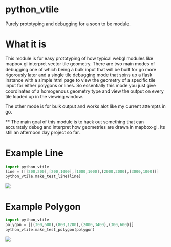 # python_vtile
Purely prototyping and debugging for a soon to be module.

# What it is

This module is for easy prototyping of how typical webgl modules like mapbox gl interpret vector tile geometry. There are two main modes of debugging one of which being a bulk input that will be built for go more rigorously later and a single tile debugging mode that spins up a flask instance with a simple html page to view the geometry of a specific tile input for either polygons or lines. So essentially this mode you just give coordinates of a homogenous geometry type and view the output on every tile loaded up in the viewing window. 

The other mode is for bulk output and works alot like my current attempts in go. 

** The main goal of this module is to hack out something that can accurately debug and interpret how geometries are drawn in mapbox-gl. Its still an afternoon day project so far.

# Example Line 

```python
import python_vtile
line = [[[200,200],[200,1000],[1000,1000],[2000,2000],[3000,1000]]]
python_vtile.make_test_line(line)
```
![](https://cloud.githubusercontent.com/assets/10904982/26421205/2aa31ec0-4093-11e7-8a1c-f55d6841a80b.png)

# Example Polygon
```python
import python_vtile
polygon = [[(300,600),(800,1200),(2000,3400),(300,600)]]
python_vtile.make_test_polygon(polygon)
```
![](https://cloud.githubusercontent.com/assets/10904982/26421202/28b03724-4093-11e7-85c4-fa5cf75e8a65.png)
